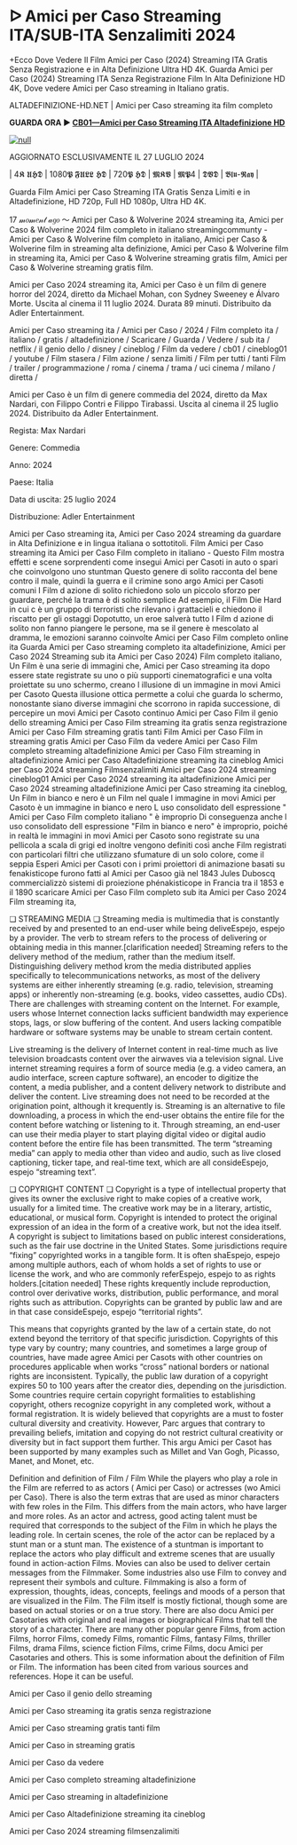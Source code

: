 # ᐅ Amici per Caso Streaming ITA/SUB-ITA Senzalimiti 2024

+Ecco Dove Vedere Il Film Amici per Caso (2024) Streaming ITA Gratis Senza Registrazione e in Alta Definizione Ultra HD 4K.
Guarda Amici per Caso (2024) Streaming ITA Senza Registrazione Film In Alta Definizione HD 4K, Dove vedere Amici per Caso streaming in Italiano gratis.

ALTADEFINIZIONE-HD.NET | Amici per Caso streaming ita film completo

**GUARDA ORA ▶️ [CB01—Amici per Caso Streaming ITA Altadefinizione HD](https://t.co/S8gutlYXqs)**

[![null](https://static.wixstatic.com/media/855a25_043b5abeb4ae4d35ac003198e7fe56ed~mv2.gif)](https://t.co/S8gutlYXqs)

AGGIORNATO ESCLUSIVAMENTE IL 27 LUGLIO 2024

| 4𝕶 𝖀𝕳𝕯 | 1080𝕻 𝕱𝖀𝕷𝕷 𝕳𝕯 | 720𝕻 𝕳𝕯 | 𝕸𝕶𝖁 | 𝕸𝕻4 | 𝕯𝖁𝕯 | 𝕭𝖑𝖚-𝕽𝖆𝖞 |

Guarda Film Amici per Caso Streaming ITA Gratis Senza Limiti e in Altadefinizione, HD 720p, Full HD 1080p, Ultra HD 4K.

17 𝓂𝑜𝓂𝑒𝓃𝓉 𝒶𝑔𝑜 ～ Amici per Caso & Wolverine 2024 streaming ita, Amici per Caso & Wolverine 2024 film completo in italiano streamingcommunty - Amici per Caso & Wolverine film completo in italiano, Amici per Caso & Wolverine film in streaming alta definizione, Amici per Caso & Wolverine film in streaming ita, Amici per Caso & Wolverine streaming gratis film, Amici per Caso & Wolverine streaming gratis film.

Amici per Caso 2024 streaming ita, Amici per Caso è un film di genere horror del 2024, diretto da Michael Mohan, con Sydney Sweeney e Álvaro Morte. Uscita al cinema il 11 luglio 2024. Durata 89 minuti. Distribuito da Adler Entertainment.

Amici per Caso streaming ita / Amici per Caso / 2024 / Film completo ita / italiano / gratis / altadefinizione / Scaricare / Guarda / Vedere / sub ita / netflix / il genio dello / disney / cineblog / Film da vedere / cb01 / cineblog01 / youtube / Film stasera / Film azione / senza limiti / Film per tutti / tanti Film / trailer / programmazione / roma / cinema / trama / uci cinema / milano / diretta /

Amici per Caso è un film di genere commedia del 2024, diretto da Max Nardari, con Filippo Contri e Filippo Tirabassi. Uscita al cinema il 25 luglio 2024. Distribuito da Adler Entertainment.


Regista: Max Nardari


Genere: Commedia


Anno: 2024


Paese: Italia


Data di uscita: 25 luglio 2024


Distribuzione: Adler Entertainment


Amici per Caso streaming ita, Amici per Caso 2024 streaming da guardare in Alta Definizione e in lingua italiana o sottotitoli. Film Amici per Caso streaming ita Amici per Caso Film completo in italiano - Questo Film mostra effetti e scene sorprendenti come insegui Amici per Casoti in auto o spari che coinvolgono uno stuntman Questo genere di solito racconta del bene contro il male, quindi la guerra e il crimine sono argo Amici per Casoti comuni I Film d azione di solito richiedono solo un piccolo sforzo per guardare, perché la trama è di solito semplice Ad esempio, il Film Die Hard in cui c è un gruppo di terroristi che rilevano i grattacieli e chiedono il riscatto per gli ostaggi Dopotutto, un eroe salverà tutto I Film d azione di solito non fanno piangere le persone, ma se il genere è mescolato al dramma, le emozioni saranno coinvolte Amici per Caso Film completo online ita Guarda Amici per Caso streaming completo ita altadefinizione, Amici per Caso 2024 Streaming sub ita Amici per Caso 2024) Film completo italiano, Un Film è una serie di immagini che, Amici per Caso streaming ita dopo essere state registrate su uno o più supporti cinematografici e una volta proiettate su uno schermo, creano l illusione di un immagine in movi Amici per Casoto Questa illusione ottica permette a colui che guarda lo schermo, nonostante siano diverse immagini che scorrono in rapida successione, di percepire un movi Amici per Casoto continuo Amici per Caso Film il genio dello streaming Amici per Caso Film streaming ita gratis senza registrazione Amici per Caso Film streaming gratis tanti Film Amici per Caso Film in streaming gratis Amici per Caso Film da vedere Amici per Caso Film completo streaming altadefinizione Amici per Caso Film streaming in altadefinizione Amici per Caso Altadefinizione streaming ita cineblog Amici per Caso 2024 streaming Filmsenzalimiti Amici per Caso 2024 streaming cineblog01 Amici per Caso 2024 streaming ita altadefinizione Amici per Caso 2024 streaming altadefinizione Amici per Caso streaming ita cineblog, Un Film in bianco e nero è un Film nel quale l immagine in movi Amici per Casoto è un immagine in bianco e nero L uso consolidato dell espressione " Amici per Caso Film completo italiano " è improprio Di conseguenza anche l uso consolidato dell espressione "Film in bianco e nero" è improprio, poiché in realtà le immagini in movi Amici per Casoto sono registrate su una pellicola a scala di grigi ed inoltre vengono definiti così anche Film registrati con particolari filtri che utilizzano sfumature di un solo colore, come il seppia Esperi Amici per Casoti con i primi proiettori di animazione basati su fenakisticope furono fatti al Amici per Casoo già nel 1843 Jules Duboscq commercializzò sistemi di proiezione phénakisticope in Francia tra il 1853 e il 1890 scaricare Amici per Caso Film completo sub ita Amici per Caso 2024 Film streaming ita,

❏ STREAMING MEDIA ❏ Streaming media is multimedia that is constantly received by and presented to an end-user while being deliveEspejo, espejo by a provider. The verb to stream refers to the process of delivering or obtaining media in this manner.[clarification needed] Streaming refers to the delivery method of the medium, rather than the medium itself. Distinguishing delivery method krom the media distributed applies specifically to telecommunications networks, as most of the delivery systems are either inherently streaming (e.g. radio, television, streaming apps) or inherently non-streaming (e.g. books, video cassettes, audio CDs). There are challenges with streaming content on the Internet. For example, users whose Internet connection lacks sufficient bandwidth may experience stops, lags, or slow buffering of the content. And users lacking compatible hardware or software systems may be unable to stream certain content.

Live streaming is the delivery of Internet content in real-time much as live television broadcasts content over the airwaves via a television signal. Live internet streaming requires a form of source media (e.g. a video camera, an audio interface, screen capture software), an encoder to digitize the content, a media publisher, and a content delivery network to distribute and deliver the content. Live streaming does not need to be recorded at the origination point, although it krequently is. Streaming is an alternative to file downloading, a process in which the end-user obtains the entire file for the content before watching or listening to it. Through streaming, an end-user can use their media player to start playing digital video or digital audio content before the entire file has been transmitted. The term “streaming media” can apply to media other than video and audio, such as live closed captioning, ticker tape, and real-time text, which are all consideEspejo, espejo “streaming text”.

❏ COPYRIGHT CONTENT ❏ Copyright is a type of intellectual property that gives its owner the exclusive right to make copies of a creative work, usually for a limited time. The creative work may be in a literary, artistic, educational, or musical form. Copyright is intended to protect the original expression of an idea in the form of a creative work, but not the idea itself. A copyright is subject to limitations based on public interest considerations, such as the fair use doctrine in the United States. Some jurisdictions require “fixing” copyrighted works in a tangible form. It is often shaEspejo, espejo among multiple authors, each of whom holds a set of rights to use or license the work, and who are commonly referEspejo, espejo to as rights holders.[citation needed] These rights krequently include reproduction, control over derivative works, distribution, public performance, and moral rights such as attribution. Copyrights can be granted by public law and are in that case consideEspejo, espejo “territorial rights”.

This means that copyrights granted by the law of a certain state, do not extend beyond the territory of that specific jurisdiction. Copyrights of this type vary by country; many countries, and sometimes a large group of countries, have made agree Amici per Casots with other countries on procedures applicable when works “cross” national borders or national rights are inconsistent. Typically, the public law duration of a copyright expires 50 to 100 years after the creator dies, depending on the jurisdiction. Some countries require certain copyright formalities to establishing copyright, others recognize copyright in any completed work, without a formal registration. It is widely believed that copyrights are a must to foster cultural diversity and creativity. However, Parc argues that contrary to prevailing beliefs, imitation and copying do not restrict cultural creativity or diversity but in fact support them further. This argu Amici per Casot has been supported by many examples such as Millet and Van Gogh, Picasso, Manet, and Monet, etc.

Definition and definition of Film / Film While the players who play a role in the Film are referred to as actors ( Amici per Caso) or actresses (wo Amici per Caso). There is also the term extras that are used as minor characters with few roles in the Film. This differs from the main actors, who have larger and more roles. As an actor and actress, good acting talent must be required that corresponds to the subject of the Film in which he plays the leading role. In certain scenes, the role of the actor can be replaced by a stunt man or a stunt man. The existence of a stuntman is important to replace the actors who play difficult and extreme scenes that are usually found in action-action Films. Movies can also be used to deliver certain messages from the Filmmaker. Some industries also use Film to convey and represent their symbols and culture. Filmmaking is also a form of expression, thoughts, ideas, concepts, feelings and moods of a person that are visualized in the Film. The Film itself is mostly fictional, though some are based on actual stories or on a true story. There are also docu Amici per Casotaries with original and real images or biographical Films that tell the story of a character. There are many other popular genre Films, from action Films, horror Films, comedy Films, romantic Films, fantasy Films, thriller Films, drama Films, science fiction Films, crime Films, docu Amici per Casotaries and others. This is some information about the definition of Film or Film. The information has been cited from various sources and references. Hope it can be useful.

Amici per Caso il genio dello streaming

Amici per Caso streaming ita gratis senza registrazione

Amici per Caso streaming gratis tanti film

Amici per Caso in streaming gratis

Amici per Caso da vedere

Amici per Caso completo streaming altadefinizione

Amici per Caso streaming in altadefinizione

Amici per Caso Altadefinizione streaming ita cineblog

Amici per Caso 2024 streaming filmsenzalimiti
